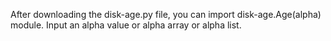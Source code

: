 After downloading the disk-age.py file, you can import disk-age.Age(alpha) module.
Input an alpha value or alpha array or alpha list.
